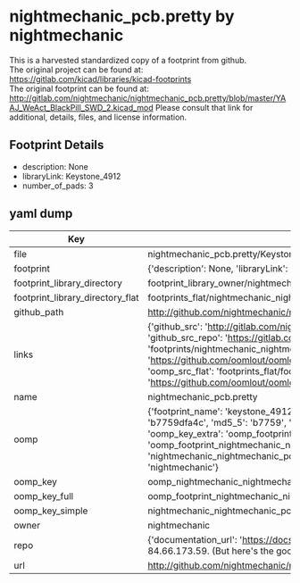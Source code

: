# nightmechanic_pcb.pretty by nightmechanic  
This is a harvested standardized copy of a footprint from github.  
The original project can be found at:  
https://gitlab.com/kicad/libraries/kicad-footprints  
The original footprint can be found at:
http://gitlab.com/nightmechanic/nightmechanic_pcb.pretty/blob/master/YAAJ_WeAct_BlackPill_SWD_2.kicad_mod
Please consult that link for additional, details, files, and license information.  
## Footprint Details
* description: None  
* libraryLink: Keystone_4912  
* number_of_pads: 3  
## yaml dump  
| Key | Value |  
| --- | --- |  
| file | nightmechanic_pcb.pretty/Keystone_4912.kicad_mod |  
| footprint | {'description': None, 'libraryLink': 'Keystone_4912', 'number_of_pads': 3} |  
| footprint_library_directory | footprint_library_owner/nightmechanic_nightmechanic_pcb.pretty |  
| footprint_library_directory_flat | footprints_flat/nightmechanic_nightmechanic_pcb_keystone_4912/working |  
| github_path | http://github.com/nightmechanic/nightmechanic_pcb.pretty/blob/master/Keystone_4912.kicad_mod |  
| links | {'github_src': 'http://gitlab.com/nightmechanic/nightmechanic_pcb.pretty/blob/master/YAAJ_WeAct_BlackPill_SWD_2.kicad_mod', 'github_src_repo': 'https://gitlab.com/kicad/libraries/kicad-footprints', 'oomp_bot': 'footprints/nightmechanic_nightmechanic_pcb_keystone_4912/working', 'oomp_bot_github': 'https://github.com/oomlout/oomlout_oomp_footprint_bot/tree/main/footprints/nightmechanic_nightmechanic_pcb_keystone_4912/working', 'oomp_src_flat': 'footprints_flat/footprints_flat/nightmechanic_nightmechanic_pcb_keystone_4912/working', 'oomp_src_flat_github': 'https://github.com/oomlout/oomlout_oomp_footprint_src/tree/main/footprints_flat/nightmechanic_nightmechanic_pcb_keystone_4912/working'} |  
| name | nightmechanic_pcb.pretty |  
| oomp | {'footprint_name': 'keystone_4912', 'library_name': 'nightmechanic_pcb', 'md5': 'b7759dfa4c4ae8270a5d67b94d18da86', 'md5_10': 'b7759dfa4c', 'md5_5': 'b7759', 'md5_6': 'b7759d', 'oomp_key': 'oomp_nightmechanic_nightmechanic_pcb_keystone_4912', 'oomp_key_extra': 'oomp_footprint_nightmechanic_nightmechanic_pcb_keystone_4912', 'oomp_key_full': 'oomp_footprint_nightmechanic_nightmechanic_pcb_keystone_4912_b7759d', 'oomp_key_simple': 'nightmechanic_nightmechanic_pcb_keystone_4912', 'original_filename': 'nightmechanic_pcb.pretty/Keystone_4912.kicad_mod', 'owner_name': 'nightmechanic'} |  
| oomp_key | oomp_nightmechanic_nightmechanic_pcb_keystone_4912 |  
| oomp_key_full | oomp_footprint_nightmechanic_nightmechanic_pcb_keystone_4912 |  
| oomp_key_simple | nightmechanic_nightmechanic_pcb_keystone_4912 |  
| owner | nightmechanic |  
| repo | {'documentation_url': 'https://docs.github.com/rest/overview/resources-in-the-rest-api#rate-limiting', 'message': "API rate limit exceeded for 84.66.173.59. (But here's the good news: Authenticated requests get a higher rate limit. Check out the documentation for more details.)"} |  
| url | http://github.com/nightmechanic/nightmechanic_pcb.pretty |  

